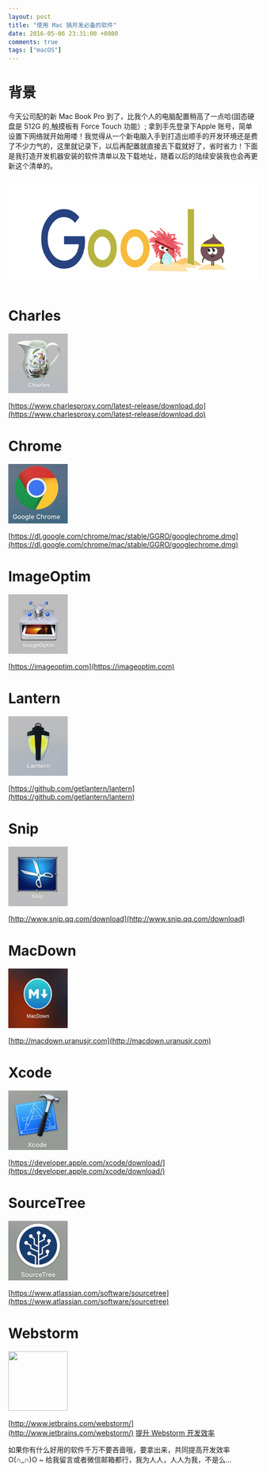 ```yaml
---
layout: post
title: "使用 Mac 搞开发必备的软件"
date: 2016-05-06 23:31:00 +0800
comments: true
tags: ["macOS"]
---
```


# 背景

今天公司配的新 Mac Book Pro 到了，比我个人的电脑配置稍高了一点哈(固态硬盘是 512G 的,触摸板有 Force Touch 功能）; 拿到手先登录下Apple 账号，简单设置下网络就开始用喽！我觉得从一个新电脑入手到打造出顺手的开发环境还是费了不少力气的，这里就记录下，以后再配置就直接去下载就好了，省时省力！下面是我打造开发机器安装的软件清单以及下载地址，随着以后的陆续安装我也会再更新这个清单的。

<img src="/images/201605/06/2016-doodle-fruit-games-day-14-5645577527230464-hp.gif" width="665" height="220">


# Charles

<img src="/images/201605/06/Snip20160506_2.jpg" width="120" height="120">

[https://www.charlesproxy.com/latest-release/download.do](https://www.charlesproxy.com/latest-release/download.do)

# Chrome

<img src="/images/201605/06/Snip20160506_12.jpg" width="120" height="120">

[https://dl.google.com/chrome/mac/stable/GGRO/googlechrome.dmg](https://dl.google.com/chrome/mac/stable/GGRO/googlechrome.dmg)

# ImageOptim

<img src="/images/201605/06/Snip20160506_5.jpg" width="120" height="120">

[https://imageoptim.com](https://imageoptim.com)

# Lantern

<img src="/images/201605/06/Snip20160506_3.jpg" width="120" height="120">

[https://github.com/getlantern/lantern](https://github.com/getlantern/lantern)


# Snip

<img src="/images/201605/06/Snip20160506_4.jpg" width="120" height="120">

[http://www.snip.qq.com/download](http://www.snip.qq.com/download)

# MacDown

<img src="/images/201605/06/Snip20160506_10.jpg" width="120" height="120">

[http://macdown.uranusjr.com](http://macdown.uranusjr.com)

# Xcode

<img src="/images/201605/06/Snip20160506_7.jpg" width="120" height="120">

[https://developer.apple.com/xcode/download/](https://developer.apple.com/xcode/download/)

# SourceTree

<img src="/images/201605/06/Snip20160506_8.jpg" width="120" height="120">

[https://www.atlassian.com/software/sourcetree](https://www.atlassian.com/software/sourcetree)

# Webstorm

<img src="/images/201605/06/Snip20180430_21.jpg" width="120" height="120">

[http://www.jetbrains.com/webstorm/](http://www.jetbrains.com/webstorm/)
[提升 Webstorm 开发效率](/2018/04/29-config-my-webstorm.html)

如果你有什么好用的软件千万不要吝啬哦，要拿出来，共同提高开发效率O(∩_∩)O ~ 给我留言或者微信邮箱都行，我为人人，人人为我，不是么...